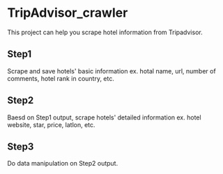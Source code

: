 # TripAdvisor_crawler
This project can help you scrape hotel information from Tripadvisor. 
## Step1
 Scrape and save hotels' basic information ex. hotal name, url, number of comments, hotel rank in country, etc. 
## Step2
 Baesd on Step1 output, scrape hotels' detailed information ex. hotel website, star, price, latlon, etc.
## Step3
 Do data manipulation on Step2 output.
